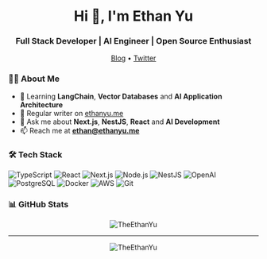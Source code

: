 <h1 align="center">Hi 👋, I'm Ethan Yu</h1>
<h3 align="center">Full Stack Developer | AI Engineer | Open Source Enthusiast</h3>

<p align="center">
  <a href="https://www.ethanyu.me">Blog</a> •
  <a href="https://twitter.com/TheEthanYu">Twitter</a>
</p>

### 👨‍💻 About Me

- 🌱 Learning **LangChain**, **Vector Databases** and **AI Application Architecture**
- 📝 Regular writer on [ethanyu.me](https://www.ethanyu.me)
- 💬 Ask me about **Next.js**, **NestJS**, **React** and **AI Development**
- 📫 Reach me at **ethan@ethanyu.me**

### 🛠️ Tech Stack

![TypeScript](https://img.shields.io/badge/-TypeScript-007ACC?style=flat-square&logo=typescript&logoColor=white)
![React](https://img.shields.io/badge/-React-45b8d8?style=flat-square&logo=react&logoColor=white)
![Next.js](https://img.shields.io/badge/-Next.js-000000?style=flat-square&logo=next.js&logoColor=white)
![Node.js](https://img.shields.io/badge/-Node.js-43853d?style=flat-square&logo=node.js&logoColor=white)
![NestJS](https://img.shields.io/badge/-NestJS-ea2845?style=flat-square&logo=nestjs&logoColor=white)
![OpenAI](https://img.shields.io/badge/-OpenAI-412991?style=flat-square&logo=openai&logoColor=white)
![PostgreSQL](https://img.shields.io/badge/-PostgreSQL-336791?style=flat-square&logo=postgresql&logoColor=white)
![Docker](https://img.shields.io/badge/-Docker-2496ED?style=flat-square&logo=docker&logoColor=white)
![AWS](https://img.shields.io/badge/-AWS-232F3E?style=flat-square&logo=amazon-aws&logoColor=white)
![Git](https://img.shields.io/badge/-Git-F05032?style=flat-square&logo=git&logoColor=white)

### 📊 GitHub Stats

<p align="center">
  <img src="https://github-readme-stats.vercel.app/api?username=TheEthanYu&show_icons=true&theme=radical" alt="TheEthanYu" />
</p>

---

<p align="center">
  <img src="https://komarev.com/ghpvc/?username=TheEthanYu&label=Profile%20views&color=0e75b6&style=flat" alt="TheEthanYu" />
</p>
